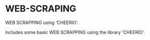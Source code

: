# WEB-SCRAPING
WEB SCRAPPING using 'CHEERIO'.  

Includes some basic WEB SCRAPPING using the library 'CHEERIO'. 
